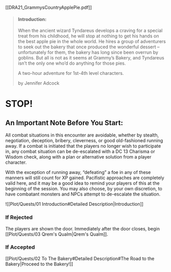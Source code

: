 [[DRA21_GrammysCountryApplePie.pdf]]

> #### Introduction: 
> When the ancient wizard Tyndareus develops a craving for a special treat from his childhood, he will stop at nothing to get his hands on the best apple pie in the whole world. He hires a group of adventurers to seek out the bakery that once produced the wonderful dessert – unfortunately for them, the bakery has long since been overrun by goblins. But all is not as it seems at Grammy’s Bakery, and Tyndareus isn’t the only one who’d do anything for those pies. 
> 
> A two-hour adventure for 1st-4th level characters.
> 
> by Jennifer Adcock

# STOP! 

## An Important Note Before You Start:

All combat situations in this encounter are avoidable, whether by stealth, negotiation, deception, bribery, cleverness, or good old-fashioned running away. If a combat is initiated that the players no longer wish to participate in, any combat situation can be de-escalated with a DC 13 Charisma or Wisdom check, along with a plan or alternative solution from a player character. 

With the exception of running away, “defeating” a foe in any of these manners will still count for XP gained. Pacifistic approaches are completely valid here, and it may be a good idea to remind your players of this at the beginning of the session. You may also choose, by your own discretion, to have combatant monsters and NPCs attempt to de-escalate the situation.

![[Plot/Quests/01 Introduction#Detailed Description|Introduction]]

### If Rejected 
The players are shown the door. Immediately after the door closes, begin [[Plot/Quests/03 Qrem's Qualm|Qrem's Qualm]]. 
### If Accepted

[[Plot/Quests/02 To The Bakery#Detailed Description#The Road to the Bakery|Proceed to the Bakery!]]